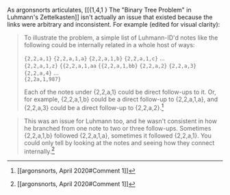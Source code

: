 As argonsnorts articulates, [[{1,4,1 } The "Binary Tree Problem" in Luhmann's Zettelkasten]] isn't actually an issue that existed because the links were arbitrary and inconsistent. For example (edited for visual clarity): 
> To illustrate the problem, a simple list of Luhmann-ID'd notes like the following could be internally related in a whole host of ways:
> 
> `{2,2,a,1}`
>   `{2,2,a,1,a}`
>   `{2,2,a,1,b}`
>   `{2,2,a,1,c}`
>   ...  
>   `{2,2,a,1,z}`
>   `{{2,2,a,1,aa`
>   `{{2,2,a,1,bb}`
> `{2,2,a,2}`
> `{2,2,a,3}`
> `{2,2,a,4}`
> ...  
> `{2,2a,1,987}`
> 
> Each of the notes under {2,2,a,1} could be direct follow-ups to it. Or, for example, {2,2,a,1,b} could be a direct follow-up to {2,2,a,1,a}, and {2,2,a,3} could be a direct follow-up to {2,2,a,2}.[^1]

> This was an issue for Luhmann too, and he wasn't consistent in how he branched from one note to two or three follow-ups. Sometimes {2,2,a,1,b} followed {2,2,a,1,a}, sometimes it followed {2,2,a,1}. You could only tell by looking at the notes and seeing how they connect internally.[^1]

[^1]: [[argonsnorts, April 2020#Comment 1]]